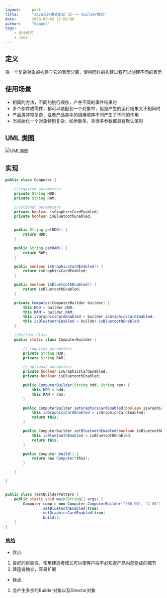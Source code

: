 ```yaml
---
layout:     post
title:      "Java设计模式笔记（2）—— Builder模式"
date:       2018-09-03 12:00:00
author:     "Samuel"
tags:
    - 设计模式
    - Java
---
```



## 定义
将一个复杂对象的构建与它的表示分离，使得同样的构建过程可以创建不同的表示

## 使用场景
+ 相同的方法，不同的执行顺序，产生不同的事件结果时
+ 多个部件或零件，都可以装配到一个对象中，但是产生的运行结果又不相同时
+ 产品类非常复杂，或者产品类中的调用顺序不同产生了不同的作用
+ 当初始化一个对象特别复杂，如参数多，且很多参数都具有默认值时

## UML 类图
<img src="{{ site.baseurl }}/img/design-pattern-builder-uml.png" alt="UML类图">

## 实现

```java
public class Computer {

    //required parameters
    private String HDD;
    private String RAM;

    //optional parameters
    private boolean isGraphicsCardEnabled;
    private boolean isBluetoothEnabled;


    public String getHDD() {
        return HDD;
    }

    public String getRAM() {
        return RAM;
    }

    public boolean isGraphicsCardEnabled() {
        return isGraphicsCardEnabled;
    }

    public boolean isBluetoothEnabled() {
        return isBluetoothEnabled;
    }

    private Computer(ComputerBuilder builder) {
        this.HDD = builder.HDD;
        this.RAM = builder.RAM;
        this.isGraphicsCardEnabled = builder.isGraphicsCardEnabled;
        this.isBluetoothEnabled = builder.isBluetoothEnabled;
    }

    //Builder Class
    public static class ComputerBuilder {

        // required parameters
        private String HDD;
        private String RAM;

        // optional parameters
        private boolean isGraphicsCardEnabled;
        private boolean isBluetoothEnabled;

        public ComputerBuilder(String hdd, String ram) {
            this.HDD = hdd;
            this.RAM = ram;
        }

        public ComputerBuilder setGraphicsCardEnabled(boolean isGraphicsCardEnabled) {
            this.isGraphicsCardEnabled = isGraphicsCardEnabled;
            return this;
        }

        public ComputerBuilder setBluetoothEnabled(boolean isBluetoothEnabled) {
            this.isBluetoothEnabled = isBluetoothEnabled;
            return this;
        }

        public Computer build() {
            return new Computer(this);
        }

    }

}

```

```java

public class TestBuilderPattern {
    public static void main(String[] args) {
        Computer comp = new Computer.ComputerBuilder("500 GB", "2 GB")
                .setBluetoothEnabled(true)
                .setGraphicsCardEnabled(true)
                .build();
    }
}

```


### 总结

+ 优点
1. 良好的封装性，使用建造者模式可以使客户端不必知道产品内部组成的细节
2. 建造者独立，容易扩展

+ 缺点
1. 会产生多余的Builder对象以及Director对象





